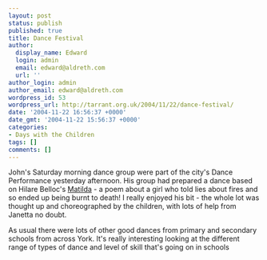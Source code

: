 ```yaml
---
layout: post
status: publish
published: true
title: Dance Festival
author:
  display_name: Edward
  login: admin
  email: edward@aldreth.com
  url: ''
author_login: admin
author_email: edward@aldreth.com
wordpress_id: 53
wordpress_url: http://tarrant.org.uk/2004/11/22/dance-festival/
date: '2004-11-22 16:56:37 +0000'
date_gmt: '2004-11-22 15:56:37 +0000'
categories:
- Days with the Children
tags: []
comments: []
---
```

<p>John's Saturday morning dance group were part of the city's Dance Performance yesterday afternoon.  His group had prepared a dance based on Hilare Belloc's <a href="http://www.poetry-archive.com/b/matilda.html">Matilda</a> - a poem about a girl who told lies about fires and so ended up being burnt to death!  I really enjoyed his bit - the whole lot was thought up and choreographed by the children, with lots of help from Janetta no doubt.</p>
<p>As usual there were lots of other good dances from primary and secondary schools  from across York.  It's really interesting looking at the different range of types of dance and level of skill that's going on in schools</p>
